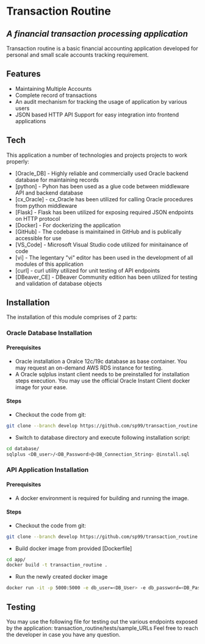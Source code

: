 # Transaction Routine
## _A financial transaction processing application_

Transaction routine is a basic financial accounting application developed for personal and small scale accounts tracking requirement. 

## Features
- Maintaining Multiple Accounts
- Complete record of transactions
- An audit mechanism for tracking the usage of application by various users
- JSON based HTTP API Support for easy integration into frontend applications

## Tech

This application a number of technologies and projects projects to work properly:

- [Oracle_DB] - Highly reliable and commercially used Oracle backend database for maintaining records
- [python] - Pyhon has been used as a glue code between middleware API and backend database
- [cx_Oracle] - cx_Oracle has been utilized for calling Oracle procedures from python middleware
- [Flask] - Flask has been utilized for exposing required JSON endpoints on HTTP protocol
- [Docker] - For dockerizing the application
- [GitHub] - The codebase is mainitained in GitHub and is publically accessible for use
- [VS_Code] - Microsoft Visual Studio code utilized for minitainance of code
- [vi] - The legentary "vi" editor has been used in the development of all modules of this application
- [curl] - curl utility utilized for unit testing of API endpoints
- [DBeaver_CE] - DBeaver Community edition has been utilized for testing and validation of database objects

## Installation

The installation of this module comprises of 2 parts:

### Oracle Database Installation
#### Prerequisites
- Oracle installation a Oralce 12c/19c database as base container. You may request an on-demand AWS RDS instance for testing.
- A Oracle sqlplus instant client needs to be preinstalled for installation steps execution. You may use the official Oracle Instant Client docker image for your ease.
#### Steps
- Checkout the code from git:
```sh
git clone --branch develop https://github.com/sp99/transaction_routine.git transaction_routine_develop
```
- Switch to database directory and execute following installation script:
```sh
cd database/
sqlplus <DB_user>/<DB_Password>@<DB_Connection_String> @install.sql
```

### API Application Installation
#### Prerequisites
- A docker environment is required for building and running the image.
#### Steps
- Checkout the code from git:
```sh
git clone --branch develop https://github.com/sp99/transaction_routine.git transaction_routine_develop
```
- Build docker image from provided [Dockerfile]
```sh
cd app/
docker build -t transaction_routine .
```
- Run the newly created docker image
```sh
docker run -it -p 5000:5000 -e db_user=<DB_User> -e db_password=<DB_Password> -e db_connection=<DB_Host>:<DB_Port>/<DB_Name> transaction_routine
```

## Testing
You may use the following file for testing out the various endpoints exposed by the application: transaction_routine/tests/sample_URLs
Feel free to reach the developer in case you have any question.